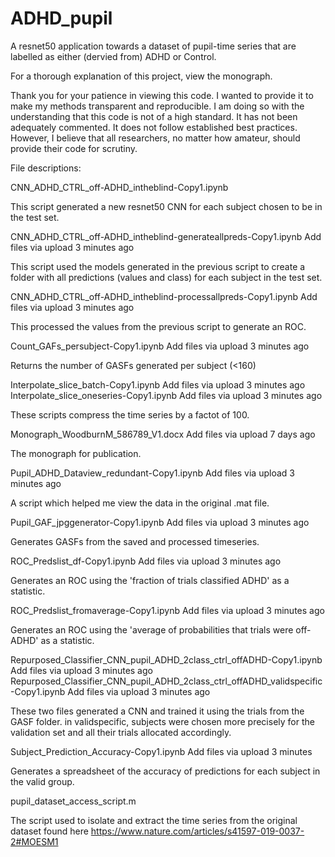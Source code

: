 # ADHD_pupil
A resnet50 application towards a dataset of pupil-time series that are labelled as either (dervied from) ADHD or Control.

For a thorough explanation of this project, view the monograph.

Thank you for your patience in viewing this code. I wanted to provide it to make my methods transparent and reproducible. 
I am doing so with the understanding that this code is not of a high standard. It has not been adequately commented.
It does not follow established best practices. However, I believe that all researchers, no matter how amateur, should
provide their code for scrutiny.



File descriptions:

CNN_ADHD_CTRL_off-ADHD_intheblind-Copy1.ipynb	

This script generated a new resnet50 CNN for each subject chosen to be in the test set. 

CNN_ADHD_CTRL_off-ADHD_intheblind-generateallpreds-Copy1.ipynb	Add files via upload	3 minutes ago

This script used the models generated in the previous script to  create a folder with all predictions (values and class) for each subject
in the test set.

CNN_ADHD_CTRL_off-ADHD_intheblind-processallpreds-Copy1.ipynb	Add files via upload	3 minutes ago

This processed the values from the previous script to generate an ROC.

Count_GAFs_persubject-Copy1.ipynb	Add files via upload	3 minutes ago

Returns the number of GASFs generated per subject (<160)

Interpolate_slice_batch-Copy1.ipynb	Add files via upload	3 minutes ago
Interpolate_slice_oneseries-Copy1.ipynb	Add files via upload	3 minutes ago

These scripts compress the time series by a factot of 100.

Monograph_WoodburnM_586789_V1.docx	Add files via upload	7 days ago

The monograph for publication.

Pupil_ADHD_Dataview_redundant-Copy1.ipynb	Add files via upload	3 minutes ago

A script which helped me view the data in the original .mat file.

Pupil_GAF_jpggenerator-Copy1.ipynb	Add files via upload	3 minutes ago

Generates GASFs from the saved and processed timeseries.

ROC_Predslist_df-Copy1.ipynb	Add files via upload	3 minutes ago

Generates an ROC using the 'fraction of trials classified ADHD' as a statistic.

ROC_Predslist_fromaverage-Copy1.ipynb	Add files via upload	3 minutes ago

Generates an ROC using the 'average of probabilities that trials were off-ADHD' as a statistic.

Repurposed_Classifier_CNN_pupil_ADHD_2class_ctrl_offADHD-Copy1.ipynb	Add files via upload	3 minutes ago
Repurposed_Classifier_CNN_pupil_ADHD_2class_ctrl_offADHD_validspecific-Copy1.ipynb	Add files via upload	3 minutes ago

These two files generated a CNN and trained it using the trials from the GASF folder. in validspecific, subjects were 
chosen more precisely for the validation set and all their trials allocated accordingly.

Subject_Prediction_Accuracy-Copy1.ipynb	Add files via upload	3 minutes 

Generates a spreadsheet of the accuracy of predictions for each subject in the valid group.

pupil_dataset_access_script.m

The script used to isolate and extract the time series from the original dataset found here 
https://www.nature.com/articles/s41597-019-0037-2#MOESM1

